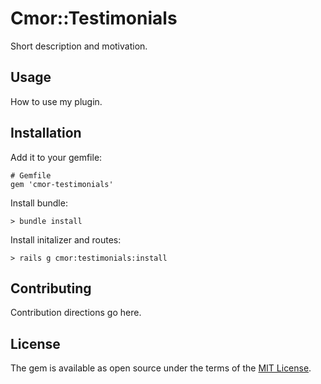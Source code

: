 # Cmor::Testimonials

Short description and motivation.

## Usage

How to use my plugin.

## Installation

Add it to your gemfile:

    # Gemfile
    gem 'cmor-testimonials'

Install bundle:

    > bundle install

Install initalizer and routes:

    > rails g cmor:testimonials:install

## Contributing

Contribution directions go here.

## License

The gem is available as open source under the terms of the [MIT License](https://opensource.org/licenses/MIT).
